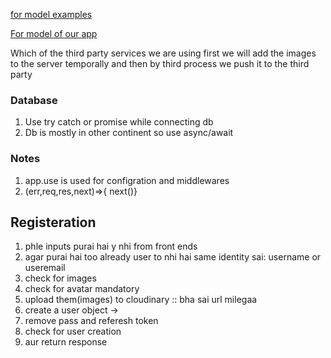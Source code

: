 [for model examples](https://stackblitz.com/edit/stackblitz-starters-h6skzw?file=models%2Fecommerse%2Forder.models.js)

[For model of our app](https://app.eraser.io/workspace/YtPqZ1VogxGy1jzIDkzj)


Which of the third party services we are using first we will add the images to the server temporally and then by third process we push it to the third party  


### Database 
1. Use try catch or promise while connecting db
2. Db is mostly in other continent so use async/await


### Notes
1. app.use is used for configration and middlewares
2. (err,req,res,next)=>{   next()<kidhar jana hai>}


## Registeration 
1. phle inputs purai hai y nhi from front ends
2. agar purai hai too already user to nhi hai same identity sai:  username or useremail
3. check for images
4. check for avatar mandatory
5. upload them(images) to cloudinary :: bha sai url milegaa
6. create  a user object ->
7. remove pass and referesh token
8. check for user creation
9. aur return response